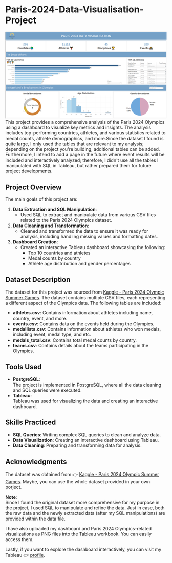 # Paris-2024-Data-Visualisation-Project

![Paris 2024 Olympics Dashboard](https://github.com/AhmetBerkeKrc/Paris-2024-Data-Visualisation-Project/blob/main/tableau/paris_dashboard.png)  
This project provides a comprehensive analysis of the Paris 2024 Olympics using a dashboard to visualize key metrics and insights. The analysis includes top-performing countries, athletes, and various statistics related to medal counts, athlete demographics, and more.Since the dataset I found is quite large, I only used the tables that are relevant to my analysis; depending on the project you're building, additional tables can be added. Furthermore, I intend to add a page in the future where event results will be included and interactively analyzed; therefore, I didn't use all the tables I manipulated with SQL in Tableau, but rather prepared them for future project developments.

## Project Overview  
The main goals of this project are:  
1. **Data Extraction and SQL Manipulation**:  
   - Used SQL to extract and manipulate data from various CSV files related to the Paris 2024 Olympics dataset.  
2. **Data Cleaning and Transformation**:  
   - Cleaned and transformed the data to ensure it was ready for analysis, including handling missing values and formatting dates.  
3. **Dashboard Creation**:  
   - Created an interactive Tableau dashboard showcasing the following:
     - Top 10 countries and athletes
     - Medal counts by country
     - Athlete age distribution and gender percentages

## Dataset Description  
The dataset for this project was sourced from [Kaggle - Paris 2024 Olympic Summer Games](https://www.kaggle.com/datasets/piterfm/paris-2024-olympic-summer-games). The dataset contains multiple CSV files, each representing a different aspect of the Olympics data. The following tables are included:

- **athletes.csv**: Contains information about athletes including name, country, event, and more.  
- **events.csv**: Contains data on the events held during the Olympics.  
- **medallists.csv**: Contains information about athletes who won medals, including event, medal type, and etc.  
- **medals_total.csv**: Contains total medal counts by country.  
- **teams.csv**: Contains details about the teams participating in the Olympics.  

## Tools Used  
- **PostgreSQL**:  
  The project is implemented in PostgreSQL, where all the data cleaning and SQL queries were executed.  
- **Tableau**:  
  Tableau was used for visualizing the data and creating an interactive dashboard.

## Skills Practiced  
- **SQL Queries**: Writing complex SQL queries to clean and analyze data.  
- **Data Visualization**: Creating an interactive dashboard using Tableau.  
- **Data Cleaning**: Preparing and transforming data for analysis.

## Acknowledgments  
The dataset was obtained from 👉 [Kaggle - Paris 2024 Olympic Summer Games](https://www.kaggle.com/datasets/piterfm/paris-2024-olympic-summer-games). Maybe, you can use the whole dataset provided in your own porject.

**Note**:  
Since I found the original dataset more comprehensive for my purpose in the project, I used SQL to manipulate and refine the data. Just in case, both the raw data and the newly extracted data (after my SQL manipulations) are provided within the data file.

I have also uploaded my dashboard and Paris 2024 Olympics-related visualizations as PNG files into the Tableau workbook. You can easily access them.

Lastly, if you want to explore the dashboard interactively, you can visit my Tableau 👉 [profile](https://public.tableau.com/app/profile/ahmet.berke.karaca/viz/Paris2024_17368112108000/Dashboard2).

